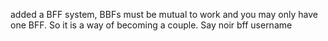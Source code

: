 added a BFF system, BBFs must be mutual to work and you may only have one BFF. So it is a way of becoming a couple. Say noir bff username